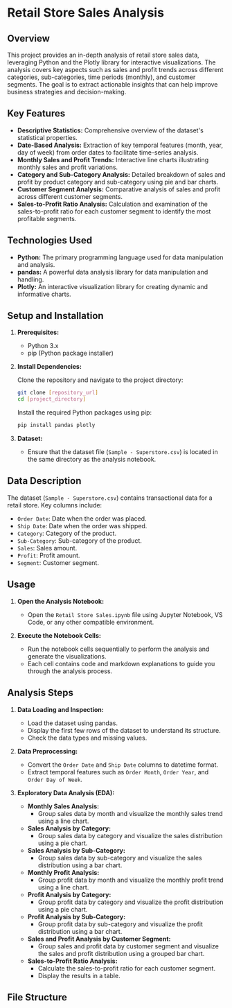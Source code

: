 # Retail Store Sales Analysis

## Overview

This project provides an in-depth analysis of retail store sales data, leveraging Python and the Plotly library for interactive visualizations. The analysis covers key aspects such as sales and profit trends across different categories, sub-categories, time periods (monthly), and customer segments. The goal is to extract actionable insights that can help improve business strategies and decision-making.

## Key Features

-   **Descriptive Statistics:** Comprehensive overview of the dataset's statistical properties.
-   **Date-Based Analysis:** Extraction of key temporal features (month, year, day of week) from order dates to facilitate time-series analysis.
-   **Monthly Sales and Profit Trends:** Interactive line charts illustrating monthly sales and profit variations.
-   **Category and Sub-Category Analysis:** Detailed breakdown of sales and profit by product category and sub-category using pie and bar charts.
-   **Customer Segment Analysis:** Comparative analysis of sales and profit across different customer segments.
-   **Sales-to-Profit Ratio Analysis:** Calculation and examination of the sales-to-profit ratio for each customer segment to identify the most profitable segments.

## Technologies Used

-   **Python:** The primary programming language used for data manipulation and analysis.
-   **pandas:** A powerful data analysis library for data manipulation and handling.
-   **Plotly:** An interactive visualization library for creating dynamic and informative charts.

## Setup and Installation

1.  **Prerequisites:**
    -   Python 3.x
    -   pip (Python package installer)

2.  **Install Dependencies:**

    Clone the repository and navigate to the project directory:

    ```bash
    git clone [repository_url]
    cd [project_directory]
    ```

    Install the required Python packages using pip:

    ```bash
    pip install pandas plotly
    ```

3.  **Dataset:**

    -   Ensure that the dataset file (`Sample - Superstore.csv`) is located in the same directory as the analysis notebook.

## Data Description

The dataset (`Sample - Superstore.csv`) contains transactional data for a retail store. Key columns include:

-   `Order Date`: Date when the order was placed.
-   `Ship Date`: Date when the order was shipped.
-   `Category`: Category of the product.
-   `Sub-Category`: Sub-category of the product.
-   `Sales`: Sales amount.
-   `Profit`: Profit amount.
-   `Segment`: Customer segment.

## Usage

1.  **Open the Analysis Notebook:**

    -   Open the `Retail Store Sales.ipynb` file using Jupyter Notebook, VS Code, or any other compatible environment.

2.  **Execute the Notebook Cells:**

    -   Run the notebook cells sequentially to perform the analysis and generate the visualizations.
    -   Each cell contains code and markdown explanations to guide you through the analysis process.

## Analysis Steps

1.  **Data Loading and Inspection:**

    -   Load the dataset using pandas.
    -   Display the first few rows of the dataset to understand its structure.
    -   Check the data types and missing values.

2.  **Data Preprocessing:**

    -   Convert the `Order Date` and `Ship Date` columns to datetime format.
    -   Extract temporal features such as `Order Month`, `Order Year`, and `Order Day of Week`.

3.  **Exploratory Data Analysis (EDA):**

    -   **Monthly Sales Analysis:**
        -   Group sales data by month and visualize the monthly sales trend using a line chart.
    -   **Sales Analysis by Category:**
        -   Group sales data by category and visualize the sales distribution using a pie chart.
    -   **Sales Analysis by Sub-Category:**
        -   Group sales data by sub-category and visualize the sales distribution using a bar chart.
    -   **Monthly Profit Analysis:**
        -   Group profit data by month and visualize the monthly profit trend using a line chart.
    -   **Profit Analysis by Category:**
        -   Group profit data by category and visualize the profit distribution using a pie chart.
    -   **Profit Analysis by Sub-Category:**
        -   Group profit data by sub-category and visualize the profit distribution using a bar chart.
    -   **Sales and Profit Analysis by Customer Segment:**
        -   Group sales and profit data by customer segment and visualize the sales and profit distribution using a grouped bar chart.
    -   **Sales-to-Profit Ratio Analysis:**
        -   Calculate the sales-to-profit ratio for each customer segment.
        -   Display the results in a table.

## File Structure
